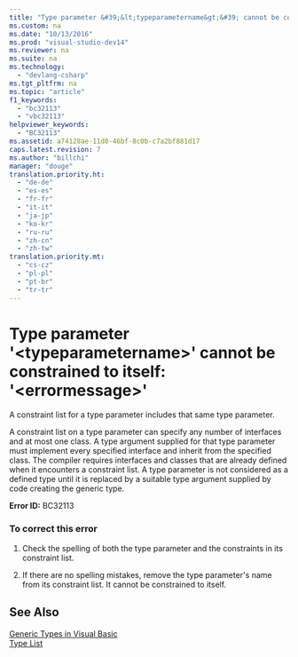```yaml
---
title: "Type parameter &#39;&lt;typeparametername&gt;&#39; cannot be constrained to itself: &#39;&lt;errormessage&gt;&#39;"
ms.custom: na
ms.date: "10/13/2016"
ms.prod: "visual-studio-dev14"
ms.reviewer: na
ms.suite: na
ms.technology: 
  - "devlang-csharp"
ms.tgt_pltfrm: na
ms.topic: "article"
f1_keywords: 
  - "bc32113"
  - "vbc32113"
helpviewer_keywords: 
  - "BC32113"
ms.assetid: a74128ae-11d0-46bf-8c0b-c7a2bf881d17
caps.latest.revision: 7
ms.author: "billchi"
manager: "douge"
translation.priority.ht: 
  - "de-de"
  - "es-es"
  - "fr-fr"
  - "it-it"
  - "ja-jp"
  - "ko-kr"
  - "ru-ru"
  - "zh-cn"
  - "zh-tw"
translation.priority.mt: 
  - "cs-cz"
  - "pl-pl"
  - "pt-br"
  - "tr-tr"
---
```

# Type parameter &#39;&lt;typeparametername&gt;&#39; cannot be constrained to itself: &#39;&lt;errormessage&gt;&#39;
A constraint list for a type parameter includes that same type parameter.  
  
 A constraint list on a type parameter can specify any number of interfaces and at most one class. A type argument supplied for that type parameter must implement every specified interface and inherit from the specified class. The compiler requires interfaces and classes that are already defined when it encounters a constraint list. A type parameter is not considered as a defined type until it is replaced by a suitable type argument supplied by code creating the generic type.  
  
 **Error ID:** BC32113  
  
### To correct this error  
  
1.  Check the spelling of both the type parameter and the constraints in its constraint list.  
  
2.  If there are no spelling mistakes, remove the type parameter's name from its constraint list. It cannot be constrained to itself.  
  
## See Also  
 [Generic Types in Visual Basic](../Topic/Generic%20Types%20in%20Visual%20Basic%20\(Visual%20Basic\).md)   
 [Type List](../Topic/Type%20List%20\(Visual%20Basic\).md)